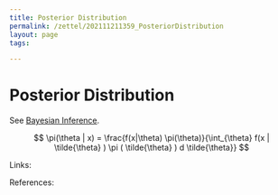 ```yaml
---
title: Posterior Distribution
permalink: /zettel/202111211359_PosteriorDistribution
layout: page
tags: 

---
```

# Posterior Distribution

See [Bayesian Inference](202101161711_bayesianInference).

$$
\pi(\theta | x) = \frac{f(x|\theta) \pi(\theta)}{\int_{\theta} f(x | \tilde{\theta} ) \pi ( \tilde{\theta} ) d \tilde{\theta}}
$$

Links: 

References: 

